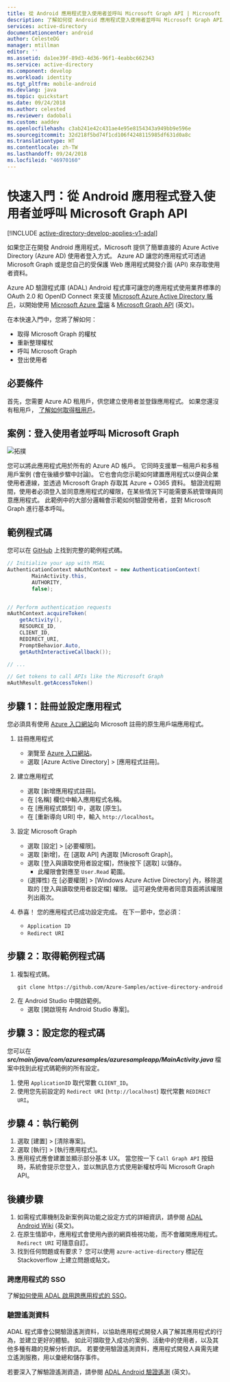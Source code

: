 ```yaml
---
title: 從 Android 應用程式登入使用者並呼叫 Microsoft Graph API | Microsoft Docs
description: 了解如何從 Android 應用程式登入使用者並呼叫 Microsoft Graph API。
services: active-directory
documentationcenter: android
author: CelesteDG
manager: mtillman
editor: ''
ms.assetid: da1ee39f-89d3-4d36-96f1-4eabbc662343
ms.service: active-directory
ms.component: develop
ms.workload: identity
ms.tgt_pltfrm: mobile-android
ms.devlang: java
ms.topic: quickstart
ms.date: 09/24/2018
ms.author: celested
ms.reviewer: dadobali
ms.custom: aaddev
ms.openlocfilehash: c3ab241e42c431ae4e95e8154343a949bb9e596e
ms.sourcegitcommit: 32d218f5bd74f1cd106f4248115985df631d0a8c
ms.translationtype: HT
ms.contentlocale: zh-TW
ms.lasthandoff: 09/24/2018
ms.locfileid: "46970160"
---
```

# <a name="quickstart-sign-in-users-and-call-the-microsoft-graph-api-from-an-android-app"></a>快速入門：從 Android 應用程式登入使用者並呼叫 Microsoft Graph API

[!INCLUDE [active-directory-develop-applies-v1-adal](../../../includes/active-directory-develop-applies-v1-adal.md)]

如果您正在開發 Android 應用程式，Microsoft 提供了簡單直接的 Azure Active Directory (Azure AD) 使用者登入方式。 Azure AD 讓您的應用程式可透過 Microsoft Graph 或是您自己的受保護 Web 應用程式開發介面 (API) 來存取使用者資料。

Azure AD 驗證程式庫 (ADAL) Android 程式庫可讓您的應用程式使用業界標準的 OAuth 2.0 和 OpenID Connect 來支援 [Microsoft Azure Active Directory 帳戶](https://azure.microsoft.com/services/active-directory/)，以開始使用 [Microsoft Azure 雲端](https://cloud.microsoft.com) & [Microsoft Graph API](https://graph.microsoft.io) \(英文\)。

在本快速入門中，您將了解如何：

* 取得 Microsoft Graph 的權杖
* 重新整理權杖
* 呼叫 Microsoft Graph
* 登出使用者

## <a name="prerequisites"></a>必要條件

首先，您需要 Azure AD 租用戶，供您建立使用者並登錄應用程式。 如果您還沒有租用戶， [了解如何取得租用戶](quickstart-create-new-tenant.md)。

## <a name="scenario-sign-in-users-and-call-the-microsoft-graph"></a>案例：登入使用者並呼叫 Microsoft Graph

![拓撲](./media/quickstart-v1-android/active-directory-android-topology.png)

您可以將此應用程式用於所有的 Azure AD 帳戶。 它同時支援單一租用戶和多租用戶案例 (會在後續步驟中討論)。 它也會向您示範如何建置應用程式以便與企業使用者連線，並透過 Microsoft Graph 存取其 Azure + O365 資料。 驗證流程期間，使用者必須登入並同意應用程式的權限，在某些情況下可能需要系統管理員同意應用程式。 此範例中的大部分邏輯會示範如何驗證使用者，並對 Microsoft Graph 進行基本呼叫。

## <a name="sample-code"></a>範例程式碼

您可以在 [GitHub](https://github.com/Azure-Samples/active-directory-android) 上找到完整的範例程式碼。

```Java
// Initialize your app with MSAL
AuthenticationContext mAuthContext = new AuthenticationContext(
        MainActivity.this, 
        AUTHORITY, 
        false);


// Perform authentication requests
mAuthContext.acquireToken(
    getActivity(), 
    RESOURCE_ID, 
    CLIENT_ID, 
    REDIRECT_URI,  
    PromptBehavior.Auto, 
    getAuthInteractiveCallback());

// ...

// Get tokens to call APIs like the Microsoft Graph
mAuthResult.getAccessToken()
```

## <a name="step-1-register-and-configure-your-app"></a>步驟 1：註冊並設定應用程式

您必須具有使用 [Azure 入口網站](https://portal.azure.com)向 Microsoft 註冊的原生用戶端應用程式。

1. 註冊應用程式
    - 瀏覽至 [Azure 入口網站](https://aad.portal.azure.com)。
    - 選取 [Azure Active Directory] > [應用程式註冊]。

2. 建立應用程式
    - 選取 [新增應用程式註冊]。
    - 在 [名稱] 欄位中輸入應用程式名稱。
    - 在 [應用程式類型] 中，選取 [原生]。
    - 在 [重新導向 URI]  中，輸入 `http://localhost`。

3. 設定 Microsoft Graph
    - 選取 [設定] > [必要權限]。
    - 選取 [新增]，在 [選取 API] 內選取 [Microsoft Graph]。
    - 選取 [登入與讀取使用者設定檔]，然後按下 [選取] 以儲存。
        - 此權限會對應至 `User.Read` 範圍。
    - (選擇性) 在 [必要權限] > [Windows Azure Active Directory] 內，移除選取的 [登入與讀取使用者設定檔] 權限。 這可避免使用者同意頁面將該權限列出兩次。

4. 恭喜！ 您的應用程式已成功設定完成。 在下一節中，您必須：
    - `Application ID`
    - `Redirect URI`

## <a name="step-2-get-the-sample-code"></a>步驟 2：取得範例程式碼

1. 複製程式碼。
    ```
    git clone https://github.com/Azure-Samples/active-directory-android
    ```
2. 在 Android Studio 中開啟範例。
    - 選取 [開啟現有 Android Studio 專案]。

## <a name="step-3-configure-your-code"></a>步驟 3：設定您的程式碼

您可以在 ***src/main/java/com/azuresamples/azuresampleapp/MainActivity.java*** 檔案中找到此程式碼範例的所有設定。

1. 使用 `ApplicationID` 取代常數 `CLIENT_ID`。
2. 使用您先前設定的 `Redirect URI` (`http://localhost`) 取代常數 `REDIRECT URI`。

## <a name="step-4-run-the-sample"></a>步驟 4：執行範例

1. 選取 [建置] > [清除專案]。
2. 選取 [執行] > [執行應用程式]。
3. 應用程式應會建置並顯示部分基本 UX。 當您按一下 `Call Graph API` 按鈕時，系統會提示您登入，並以無訊息方式使用新權杖呼叫 Microsoft Graph API。

## <a name="next-steps"></a>後續步驟

1. 如需程式庫機制及新案例與功能之設定方式的詳細資訊，請參閱 [ADAL Android Wiki](https://github.com/AzureAD/azure-activedirectory-library-for-android/wiki) \(英文\)。
2. 在原生情節中，應用程式會使用內嵌的網頁檢視功能，而不會離開應用程式。 `Redirect URI` 可隨意自訂。
3. 找到任何問題或有要求？ 您可以使用 `azure-active-directory` 標記在 Stackoverflow 上建立問題或貼文。

### <a name="cross-app-sso"></a>跨應用程式的 SSO

了解[如何使用 ADAL 啟用跨應用程式的 SSO](howto-v1-enable-sso-android.md)。

### <a name="auth-telemetry"></a>驗證遙測資料

ADAL 程式庫會公開驗證遙測資料，以協助應用程式開發人員了解其應用程式的行為，並建立更好的體驗。 如此可擷取登入成功的案例、活動中的使用者，以及其他多種有趣的見解分析資訊。 若要使用驗證遙測資料，應用程式開發人員需先建立遙測服務，用以彙總和儲存事件。

若要深入了解驗證遙測資造，請參閱 [ADAL Android 驗證遙測](https://github.com/AzureAD/azure-activedirectory-library-for-android/wiki/Telemetry) (英文)。
